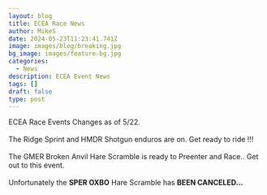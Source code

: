 ```yaml
---
layout: blog
title: ECEA Race News
author: MikeS
date: 2024-05-23T11:23:41.741Z
image: images/blog/breaking.jpg
bg_image: images/feature-bg.jpg
categories:
  - News
description: ECEA Event News
tags: []
draft: false
type: post
---
```

ECEA Race Events Changes as of 5/22.\
\
The Ridge Sprint and HMDR Shotgun enduros are on.  Get ready to ride !!!\
\
The GMER Broken Anvil Hare Scramble is ready to Preenter and Race.. Get out to this event.\
\
Unfortunately the **SPER OXBO** Hare Scramble has **BEEN CANCELED...**